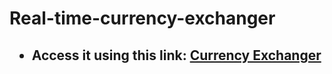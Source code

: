 # Real-time-currency-exchanger
## <ul><li>Access it using this link: <a href="https://amansingh88688.github.io/Real-time-currency-exchanger/">Currency Exchanger</a> </li><ul> 
